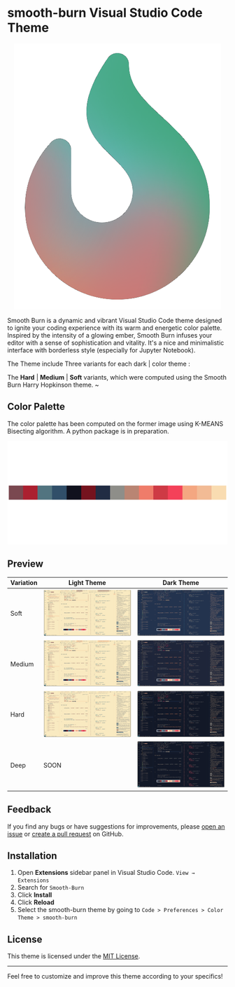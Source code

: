 # smooth-burn Visual Studio Code Theme

<center>

![SmoothBurn](https://raw.githubusercontent.com/Chatr0uge/SmoothBurn-theme-for-VsCode/main/images/icon.png)

</center>
Smooth Burn is a dynamic and vibrant Visual Studio Code theme designed to ignite your coding experience with its warm and energetic color palette. Inspired by the intensity of a glowing ember, Smooth Burn infuses your editor with a sense of sophistication and vitality. It's a nice and minimalistic interface with borderless style (especially for Jupyter Notebook).

The Theme include Three variants for each dark | color theme :

The **Hard** | **Medium** | **Soft** variants, which were computed using the Smooth Burn Harry Hopkinson theme.
~

## Color Palette

The color palette has been computed on the former image using K-MEANS Bisecting algorithm. A python package is in preparation.

![ColorPalette](https://raw.githubusercontent.com/Chatr0uge/SmoothBurn-theme-for-VsCode/main/images/4_palette.png)

## Preview

| Variation | Light Theme                                                                                                    | Dark Theme                                                                                                   |
| --------- | -------------------------------------------------------------------------------------------------------------- | ------------------------------------------------------------------------------------------------------------ |
| Soft      | ![Light](https://raw.githubusercontent.com/Chatr0uge/SmoothBurn-theme-for-VsCode/main/images/light-soft.png)   | ![Dark](https://raw.githubusercontent.com/Chatr0uge/SmoothBurn-theme-for-VsCode/main/images/dark-soft.png)   |
| Medium    | ![Light](https://raw.githubusercontent.com/Chatr0uge/SmoothBurn-theme-for-VsCode/main/images/light-medium.png) | ![Dark](https://raw.githubusercontent.com/Chatr0uge/SmoothBurn-theme-for-VsCode/main/images/dark-medium.png) |
| Hard      | ![Light](https://raw.githubusercontent.com/Chatr0uge/SmoothBurn-theme-for-VsCode/main/images/light-hard.png)   | ![Dark](https://raw.githubusercontent.com/Chatr0uge/SmoothBurn-theme-for-VsCode/main/images/dark-hard.png)   |
| Deep      | SOON                                                                                                           | ![Dark](https://raw.githubusercontent.com/Chatr0uge/SmoothBurn-theme-for-VsCode/main/images/dark-deep.png)   |

## Feedback

If you find any bugs or have suggestions for improvements, please [open an issue](https://github.com/yourusername/smooth-burn-theme/issues) or [create a pull request](https://github.com/yourusername/smooth-burn-theme/pulls) on GitHub.

## Installation

1. Open **Extensions** sidebar panel in Visual Studio Code. `View → Extensions`
2. Search for `Smooth-Burn`
3. Click **Install**
4. Click **Reload**
5. Select the smooth-burn theme by going to `Code > Preferences > Color Theme > smooth-burn`

## License

This theme is licensed under the [MIT License](LICENSE.md).

---

Feel free to customize and improve this theme according to your specifics!
